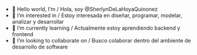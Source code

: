 - 👋 Hello world, I’m / Hola, soy @SherlynDeLaHoyaQuinonez
- 👀 I’m interested in / Estoy interesada en diseñar, programar, modelar, analizar y desarrollar
- 🌱 I’m currently learning / Actualmente estoy aprendiendo backend y frontend
- 💞️ I’m looking to collaborate on / Busco colaborar dentro del ambiente de desarrollo de software

<!---
SherlynDeLaHoyaQuinonez/SherlynDeLaHoyaQuinonez is a ✨ special ✨ repository because its `README.md` (this file) appears on your GitHub profile.
You can click the Preview link to take a look at your changes.
--->
